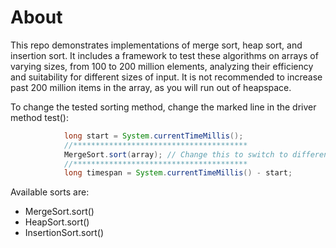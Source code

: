 # About
This repo demonstrates implementations of merge sort, heap sort, and insertion sort. It includes a framework to test these algorithms on arrays of varying sizes, from 100 to 200 million elements, analyzing their efficiency and suitability for different sizes of input. It is not recommended to increase past 200 million items in the array, as you will run out of heapspace.

To change the tested sorting method, change the marked line in the driver method test(): 

```java
            long start = System.currentTimeMillis();
            //***************************************
            MergeSort.sort(array); // Change this to switch to different sorts.
            //***************************************
            long timespan = System.currentTimeMillis() - start;
```

Available sorts are:
- MergeSort.sort()
- HeapSort.sort()
- InsertionSort.sort()
